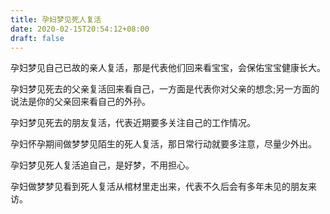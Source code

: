 ```yaml
---
title: 孕妇梦见死人复活
date: 2020-02-15T20:54:12+08:00
draft: false
---
```


孕妇梦见自己已故的亲人复活，那是代表他们回来看宝宝，会保佑宝宝健康长大。<br>

孕妇梦见死去的父亲复活回来看自己，一方面是代表你对父亲的想念;另一方面的说法是你的父亲回来看自己的外孙。<br>

孕妇梦见死去的朋友复活，代表近期要多关注自己的工作情况。<br>

孕妇怀孕期间做梦梦见陌生的死人复活，那日常行动就要多注意，尽量少外出。<br>

孕妇梦见死人复活追自己，是好梦，不用担心。<br>

孕妇做梦梦见看到死人复活从棺材里走出来，代表不久后会有多年未见的朋友来访。<br>
